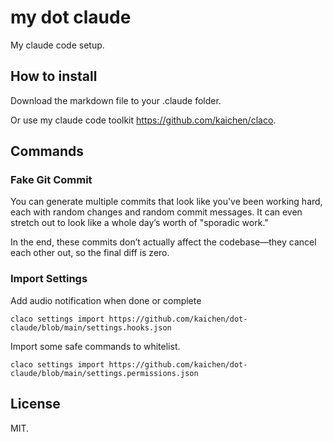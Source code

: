 # my dot claude

My claude code setup.

## How to install

Download the markdown file to your .claude folder.

Or use my claude code toolkit https://github.com/kaichen/claco.

## Commands

### Fake Git Commit

You can generate multiple commits that look like you've been working hard, each with random changes and random commit messages. It can even stretch out to look like a whole day’s worth of "sporadic work."  

In the end, these commits don’t actually affect the codebase—they cancel each other out, so the final diff is zero.

### Import Settings

Add audio notification when done or complete

`claco settings import https://github.com/kaichen/dot-claude/blob/main/settings.hooks.json`

Import some safe commands to whitelist.

`claco settings import https://github.com/kaichen/dot-claude/blob/main/settings.permissions.json`

## License

MIT.
